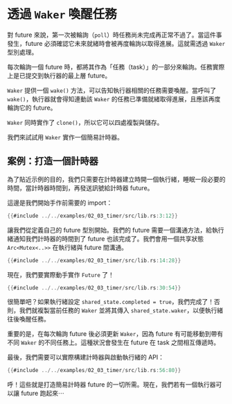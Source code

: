 # 透過 ``Waker`` 喚醒任務

對 future 來說，第一次被輪詢（`poll`）時任務尚未完成再正常不過了。當這件事發生，future 必須確認它未來就緒時會被再度輪詢以取得進展。這就需透過 `Waker` 型別處理。

每次輪詢一個 future 時，都將其作為「任務（task）」的一部分來輪詢。任務實際上是已提交到執行器的最上層 future。

`Waker` 提供一個 `wake()` 方法，可以告知執行器相關的任務需要喚醒。當呼叫了 `wake()`，執行器就會得知連動該 `Waker` 的任務已準備就緒取得進展，且應該再度輪詢它的 future。

`Waker` 同時實作了 `clone()`，所以它可以四處複製與儲存。

我們來試試用 `Waker` 實作一個簡易計時器。

## 案例：打造一個計時器

為了貼近示例的目的，我們只需要在計時器建立時開一個執行緒，睡眠一段必要的時間，當計時器時間到，再發送訊號給計時器 future。

這邊是我們開始手作前需要的 import：

```rust
{{#include ../../examples/02_03_timer/src/lib.rs:3:12}}
```

讓我們從定義自己的 future 型別開始。我們的 future 需要一個溝通方法，給執行緒通知我們計時器的時間到了 future 也該完成了。我們會用一個共享狀態 `Arc<Mutex<..>>` 在執行緒與 future 間溝通。

```rust
{{#include ../../examples/02_03_timer/src/lib.rs:14:28}}
```

現在，我們要實際動手實作 `Future` 了！

```rust
{{#include ../../examples/02_03_timer/src/lib.rs:30:54}}
```

很簡單吧？如果執行緒設定 `shared_state.completed = true`，我們完成了！否則，我們就複製當前任務的 `Waker` 並將其傳入 `shared_state.waker`，以便執行緒往後喚醒任務。

重要的是，在每次輪詢 future 後必須更新 `Waker`，因為 future 有可能移動到帶有不同 `Waker` 的不同任務上。這種狀況會發生在 future 在 task 之間相互傳遞時。

最後，我們需要可以實際構建計時器與啟動執行緒的 API：

```rust
{{#include ../../examples/02_03_timer/src/lib.rs:56:80}}
```

呼！這些就是打造簡易計時器 future 的一切所需。現在，我們若有一個執行器可以讓  future 跑起來⋯